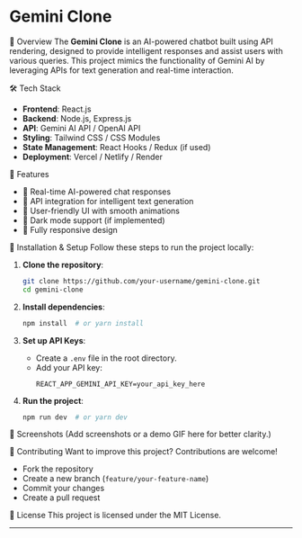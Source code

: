# Gemini Clone

🌟 Overview
The **Gemini Clone** is an AI-powered chatbot built using API rendering, designed to provide intelligent responses and assist users with various queries. This project mimics the functionality of Gemini AI by leveraging APIs for text generation and real-time interaction.

🛠 Tech Stack
- **Frontend**: React.js
- **Backend**: Node.js, Express.js
- **API**: Gemini AI API / OpenAI API
- **Styling**: Tailwind CSS / CSS Modules
- **State Management**: React Hooks / Redux (if used)
- **Deployment**: Vercel / Netlify / Render

🚀 Features
- 🔹 Real-time AI-powered chat responses
- 🔹 API integration for intelligent text generation
- 🔹 User-friendly UI with smooth animations
- 🔹 Dark mode support (if implemented)
- 🔹 Fully responsive design

 📌 Installation & Setup
Follow these steps to run the project locally:

1. **Clone the repository**:
   ```bash
   git clone https://github.com/your-username/gemini-clone.git
   cd gemini-clone
   ```

2. **Install dependencies**:
   ```bash
   npm install  # or yarn install
   ```

3. **Set up API Keys**:
   - Create a `.env` file in the root directory.
   - Add your API key:
     ```env
     REACT_APP_GEMINI_API_KEY=your_api_key_here
     ```

4. **Run the project**:
   ```bash
   npm run dev  # or yarn dev
   ```

 🎨 Screenshots
(Add screenshots or a demo GIF here for better clarity.)

 🤝 Contributing
Want to improve this project? Contributions are welcome!
- Fork the repository
- Create a new branch (`feature/your-feature-name`)
- Commit your changes
- Create a pull request

📜 License
This project is licensed under the MIT License.

---




